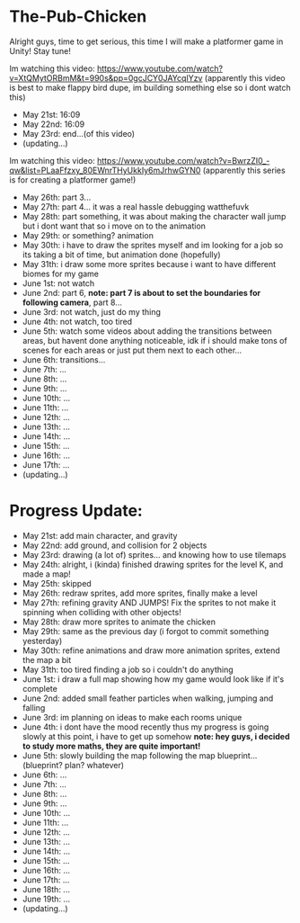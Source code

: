 # The-Pub-Chicken
Alright guys, time to get serious, this time I will make a platformer game in Unity! Stay tune!

Im watching this video: https://www.youtube.com/watch?v=XtQMytORBmM&t=990s&pp=0gcJCY0JAYcqIYzv (apparently this video is best to make flappy bird dupe, im building something else so i dont watch this)
- May 21st: 16:09
- May 22nd: 16:09
- May 23rd: end...(of this video)
- (updating...)

Im watching this video: https://www.youtube.com/watch?v=BwrzZI0_-qw&list=PLaaFfzxy_80EWnrTHyUkkIy6mJrhwGYN0 (apparently this series is for creating a platformer game!)
- May 26th: part 3...
- May 27th: part 4... it was a real hassle debugging watthefuvk
- May 28th: part something, it was about making the character wall jump but i dont want that so i move on to the animation
- May 29th: or something? animation
- May 30th: i have to draw the sprites myself and im looking for a job so its taking a bit of time, but animation done (hopefully)
- May 31th: i draw some more sprites because i want to have different biomes for my game
- June 1st: not watch
- June 2nd: part 6, **note: part 7 is about to set the boundaries for following camera**, part 8...
- June 3rd: not watch, just do my thing
- June 4th: not watch, too tired
- June 5th: watch some videos about adding the transitions between areas, but havent done anything noticeable, idk if i should make tons of scenes for each areas or just put them next to each other...
- June 6th: transitions...
- June 7th: ...
- June 8th: ...
- June 9th: ...
- June 10th: ...
- June 11th: ...
- June 12th: ...
- June 13th: ...
- June 14th: ...
- June 15th: ...
- June 16th: ...
- June 17th: ...
- (updating...)

# Progress Update:
- May 21st: add main character, and gravity
- May 22nd: add ground, and collision for 2 objects
- May 23rd: drawing (a lot of) sprites... and knowing how to use tilemaps
- May 24th: alright, i (kinda) finished drawing sprites for the level K, and made a map!
- May 25th: skipped
- May 26th: redraw sprites, add more sprites, finally make a level
- May 27th: refining gravity AND JUMPS! Fix the sprites to not make it spinning when colliding with other objects!
- May 28th: draw more sprites to animate the chicken
- May 29th: same as the previous day (i forgot to commit something yesterday)
- May 30th: refine animations and draw more animation sprites, extend the map a bit
- May 31th: too tired finding a job so i couldn't do anything
- June 1st: i draw a full map showing how my game would look like if it's complete
- June 2nd: added small feather particles when walking, jumping and falling
- June 3rd: im planning on ideas to make each rooms unique
- June 4th: i dont have the mood recently thus my progress is going slowly at this point, i have to get up somehow **note: hey guys, i decided to study more maths, they are quite important!**
- June 5th: slowly building the map following the map blueprint...(blueprint? plan? whatever)
- June 6th: ...
- June 7th: ...
- June 8th: ...
- June 9th: ...
- June 10th: ...
- June 11th: ...
- June 12th: ...
- June 13th: ...
- June 14th: ...
- June 15th: ...
- June 16th: ...
- June 17th: ...
- June 18th: ...
- June 19th: ...
- (updating...)
